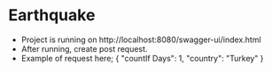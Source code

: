 ﻿# Earthquake


- Project is running on http://localhost:8080/swagger-ui/index.html
- After running, create post request.
- Example of request here;
                            { "countIf Days": 1,
                              "country": "Turkey" }
